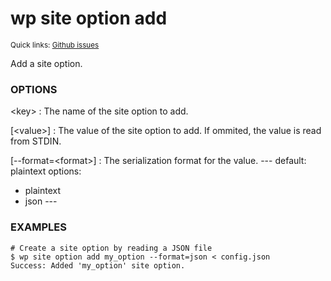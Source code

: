 # wp site option add

<small>Quick links: <a href="https://github.com/issues?q=is%3Aopen+label%3Acommand%3Asite-option-add+sort%3Aupdated-desc+org%3Awp-cli">Github issues</a></small>

Add a site option.

### OPTIONS

&lt;key&gt;
: The name of the site option to add.

[&lt;value&gt;]
: The value of the site option to add. If ommited, the value is read from STDIN.

[\--format=&lt;format&gt;]
: The serialization format for the value.
\---
default: plaintext
options:
  - plaintext
  - json
\---

### EXAMPLES

    # Create a site option by reading a JSON file
    $ wp site option add my_option --format=json < config.json
    Success: Added 'my_option' site option.


